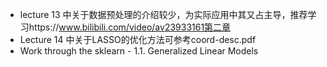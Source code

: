 - lecture 13 中关于数据预处理的介绍较少，为实际应用中其又占主导，推荐学习https://www.bilibili.com/video/av23933161第二章
- Lecture 14 中关于LASSO的优化方法可参考coord-desc.pdf
- Work through the sklearn - 1.1. Generalized Linear Models